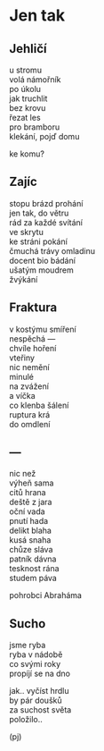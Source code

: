 Jen tak
=======


Jehličí
-------

u stromu  
volá námořník  
po úkolu  
jak truchlit  
bez krovu  
řezat les  
pro bramboru  
klekání, pojď domu

ke komu?


Zajíc
-----

stopu brázd prohání  
jen tak, do větru  
rád za každé svítání  
ve skrytu  
ke stráni pokání  
čmuchá trávy omladinu  
docent bio bádání  
ušatým moudrem  
žvýkání


Fraktura
--------

v kostýmu smíření  
nespěchá —  
chvíle hoření  
vteřiny  
nic nemění  
minulé  
na zvážení  
a víčka  
co klenba šálení  
ruptura krá  
do omdlení


—
-

nic než  
výheň sama  
citů hrana  
deště z jara  
oční vada  
pnutí hada   
delikt blaha  
kusá snaha  
chůze sláva  
patník dávna  
tesknost rána  
studem páva

pohrobci Abraháma


Sucho
-----
  
jsme ryba  
ryba v nádobě  
co svými roky  
propíjí se na dno

jak.. vyčíst hrdlu  
by pár doušků  
za suchost světa  
položilo..


(pj)

